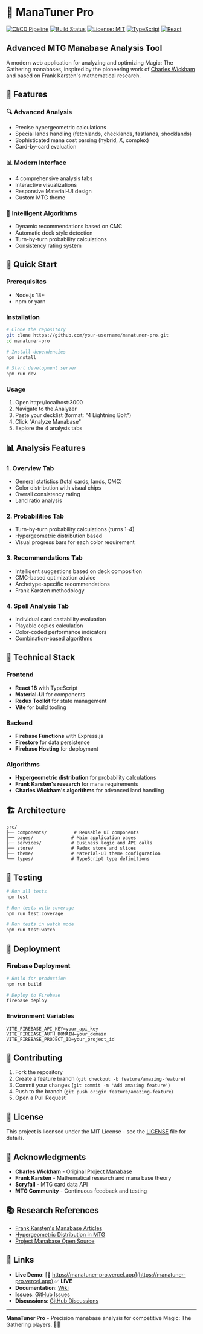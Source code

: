 # 🎯 ManaTuner Pro

[![CI/CD Pipeline](https://github.com/gbordes77/manatuner-pro/actions/workflows/ci-cd.yml/badge.svg)](https://github.com/gbordes77/manatuner-pro/actions/workflows/ci-cd.yml)
[![Build Status](https://img.shields.io/badge/build-passing-brightgreen.svg)](https://github.com/gbordes77/manatuner-pro)
[![License: MIT](https://img.shields.io/badge/License-MIT-yellow.svg)](https://opensource.org/licenses/MIT)
[![TypeScript](https://img.shields.io/badge/TypeScript-007ACC?logo=typescript&logoColor=white)](https://www.typescriptlang.org/)
[![React](https://img.shields.io/badge/React-20232A?logo=react&logoColor=61DAFB)](https://reactjs.org/)

## Advanced MTG Manabase Analysis Tool

A modern web application for analyzing and optimizing Magic: The Gathering manabases, inspired by the pioneering work of [Charles Wickham](https://github.com/WickedFridge/magic-project-manabase) and based on Frank Karsten's mathematical research.

## 🌟 Features

### 🔍 **Advanced Analysis**
- Precise hypergeometric calculations
- Special lands handling (fetchlands, checklands, fastlands, shocklands)
- Sophisticated mana cost parsing (hybrid, X, complex)
- Card-by-card evaluation

### 📊 **Modern Interface**
- 4 comprehensive analysis tabs
- Interactive visualizations
- Responsive Material-UI design
- Custom MTG theme

### 🧠 **Intelligent Algorithms**
- Dynamic recommendations based on CMC
- Automatic deck style detection
- Turn-by-turn probability calculations
- Consistency rating system

## 🚀 Quick Start

### Prerequisites
- Node.js 18+
- npm or yarn

### Installation
```bash
# Clone the repository
git clone https://github.com/your-username/manatuner-pro.git
cd manatuner-pro

# Install dependencies
npm install

# Start development server
npm run dev
```

### Usage
1. Open http://localhost:3000
2. Navigate to the Analyzer
3. Paste your decklist (format: "4 Lightning Bolt")
4. Click "Analyze Manabase"
5. Explore the 4 analysis tabs

## 📊 Analysis Features

### 1. **Overview Tab**
- General statistics (total cards, lands, CMC)
- Color distribution with visual chips
- Overall consistency rating
- Land ratio analysis

### 2. **Probabilities Tab**
- Turn-by-turn probability calculations (turns 1-4)
- Hypergeometric distribution based
- Visual progress bars for each color requirement

### 3. **Recommendations Tab**
- Intelligent suggestions based on deck composition
- CMC-based optimization advice
- Archetype-specific recommendations
- Frank Karsten methodology

### 4. **Spell Analysis Tab**
- Individual card castability evaluation
- Playable copies calculation
- Color-coded performance indicators
- Combination-based algorithms

## 🔧 Technical Stack

### Frontend
- **React 18** with TypeScript
- **Material-UI** for components
- **Redux Toolkit** for state management
- **Vite** for build tooling

### Backend
- **Firebase Functions** with Express.js
- **Firestore** for data persistence
- **Firebase Hosting** for deployment

### Algorithms
- **Hypergeometric distribution** for probability calculations
- **Frank Karsten's research** for mana requirements
- **Charles Wickham's algorithms** for advanced land handling

## 🏗️ Architecture

```
src/
├── components/          # Reusable UI components
├── pages/              # Main application pages
├── services/           # Business logic and API calls
├── store/              # Redux store and slices
├── theme/              # Material-UI theme configuration
└── types/              # TypeScript type definitions
```

## 🧪 Testing

```bash
# Run all tests
npm test

# Run tests with coverage
npm run test:coverage

# Run tests in watch mode
npm run test:watch
```

## 🚀 Deployment

### Firebase Deployment
```bash
# Build for production
npm run build

# Deploy to Firebase
firebase deploy
```

### Environment Variables
```env
VITE_FIREBASE_API_KEY=your_api_key
VITE_FIREBASE_AUTH_DOMAIN=your_domain
VITE_FIREBASE_PROJECT_ID=your_project_id
```

## 🤝 Contributing

1. Fork the repository
2. Create a feature branch (`git checkout -b feature/amazing-feature`)
3. Commit your changes (`git commit -m 'Add amazing feature'`)
4. Push to the branch (`git push origin feature/amazing-feature`)
5. Open a Pull Request

## 📄 License

This project is licensed under the MIT License - see the [LICENSE](LICENSE) file for details.

## 🙏 Acknowledgments

- **Charles Wickham** - Original [Project Manabase](https://github.com/WickedFridge/magic-project-manabase)
- **Frank Karsten** - Mathematical research and mana base theory
- **Scryfall** - MTG card data API
- **MTG Community** - Continuous feedback and testing

## 📚 Research References

- [Frank Karsten's Manabase Articles](https://www.channelfireball.com/author/frank-karsten/)
- [Hypergeometric Distribution in MTG](https://www.mtgsalvation.com/articles/15690-hypergeometric-calculator-and-you)
- [Project Manabase Open Source](https://github.com/WickedFridge/magic-project-manabase)

## 🔗 Links

- **Live Demo**: [🚀 https://manatuner-pro.vercel.app](https://manatuner-pro.vercel.app) ✅ **LIVE**
- **Documentation**: [Wiki](https://github.com/your-username/manatuner-pro/wiki)
- **Issues**: [GitHub Issues](https://github.com/your-username/manatuner-pro/issues)
- **Discussions**: [GitHub Discussions](https://github.com/your-username/manatuner-pro/discussions)

---

**ManaTuner Pro** - Precision manabase analysis for competitive Magic: The Gathering players. 🎯✨ 